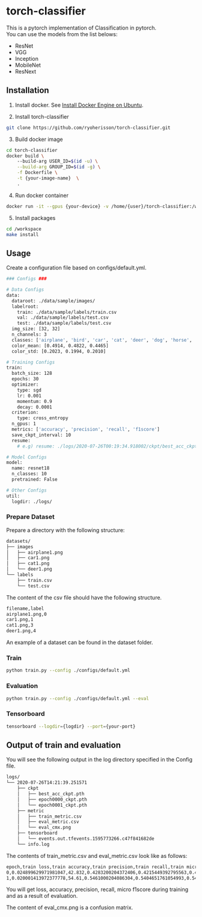 # torch-classifier
This is a pytorch implementation of Classification in pytorch.  
You can use the models from the list belows:
- ResNet
- VGG
- Inception
- MobileNet
- ResNext

## Installation
1. Install docker. See [Install Docker Engine on Ubuntu](https://docs.docker.com/engine/install/ubuntu/).

2. Install torch-classifier
```bash
git clone https://github.com/ryoherisson/torch-classifier.git
```

3. Build docker image
```bash
cd torch-classifier
docker build \ 
    --build-arg USER_ID=$(id -u) \
    --build-arg GROUP_ID=$(id -g) \
    -f Dockerfile \
    -t {your-image-name}  \
    .
```

4. Run docker container
```bash
docker run -it --gpus {your-device} -v /home/{user}/torch-classifier:/workspace -p {outer-port}:{inner-port} --name {container-name} {your-image-name}
```

5. Install packages
```bash
cd /workspace
make install
```

## Usage
Create a configuration file based on configs/default.yml.
```bash
### Configs ###

# Data Configs
data:
  dataroot: ./data/sample/images/
  labelroot: 
    train: ./data/sample/labels/train.csv
    val: ./data/sample/labels/test.csv
    test: ./data/sample/labels/test.csv
  img_size: [32, 32]
  n_channels: 3
  classes: ['airplane', 'bird', 'car', 'cat', 'deer', 'dog', 'horse', 'monkey', 'ship', 'truck']
  color_mean: [0.4914, 0.4822, 0.4465]
  color_std: [0.2023, 0.1994, 0.2010]

# Training Configs
train:
  batch_size: 128
  epochs: 30
  optimizer:
    type: sgd
    lr: 0.001
    momentum: 0.9
    decay: 0.0001
  criterion:
    type: cross_entropy
  n_gpus: 1
  metrics: ['accuracy', 'precision', 'recall', 'f1score']
  save_ckpt_interval: 10
  resume:
    # e.g) resume: ./logs/2020-07-26T00:19:34.918002/ckpt/best_acc_ckpt.pth if resume. Blank if not resume

# Model Configs
model:
  name: resnet18
  n_classes: 10
  pretrained: False

# Other Configs
util:
  logdir: ./logs/
```

### Prepare Dataset
Prepare a directory with the following structure:
```bash
datasets/
├── images
│   ├── airplane1.png
│   ├── car1.png
│   ├── cat1.png
│   └── deer1.png
└── labels
    ├── train.csv
    └── test.csv
```

The content of the csv file should have the following structure.
```bash
filename,label
airplane1.png,0
car1.png,1
cat1.png,3
deer1.png,4
```

An example of a dataset can be found in the dataset folder.

### Train
```bash
python train.py --config ./configs/default.yml
```

### Evaluation
```bash
python train.py --config ./configs/default.yml --eval
```

### Tensorboard
```bash
tensorboard --logdir={logdir} --port={your-port}
```

## Output of train and evaluation
You will see the following output in the log directory specified in the Config file.
```bash
logs/
└── 2020-07-26T14:21:39.251571
    ├── ckpt
    │   ├── best_acc_ckpt.pth
    │   ├── epoch0000_ckpt.pth
    │   └── epoch0001_ckpt.pth
    ├── metric
    │   ├── train_metric.csv
    │   ├── eval_metric.csv
    │   └── eval_cmx.png
    ├── tensorboard
    │   └── events.out.tfevents.1595773266.c47f841682de
    └── info.log
```

The contents of train_metric.csv and eval_metric.csv look like as follows:
```bash
epoch,train loss,train accuracy,train precision,train recall,train micro f1score
0,0.024899629971981047,42.832,0.4283200204372406,0.4215449392795563,0.42248743772506714
1,0.020001413972377778,54.61,0.5461000204086304,0.5404651761054993,0.5422631502151489
```
You will get loss, accuracy, precision, recall, micro f1score during training and as a result of evaluation.

The content of eval_cmx.png is a confusion matrix.